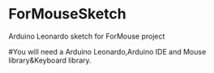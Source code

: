 # ForMouseSketch
Arduino Leonardo sketch for ForMouse project

#You will need a Arduino Leonardo,Arduino IDE and Mouse library&Keyboard library.
